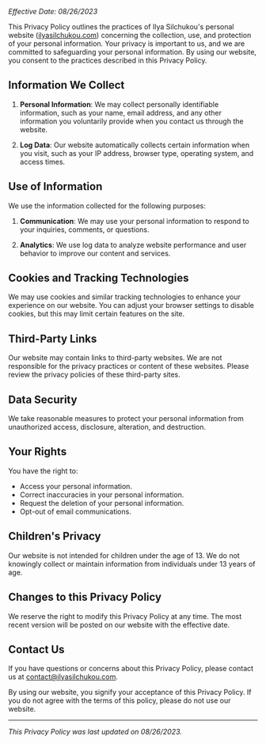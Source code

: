 _Effective Date: 08/26/2023_

This Privacy Policy outlines the practices of Ilya Silchukou's personal website ([ilyasilchukou.com](ilyasilchukou.com)) concerning the collection, use, and protection of your personal information. Your privacy is important to us, and we are committed to safeguarding your personal information. By using our website, you consent to the practices described in this Privacy Policy.

## Information We Collect

1.  **Personal Information**: We may collect personally identifiable information, such as your name, email address, and any other information you voluntarily provide when you contact us through the website.

2.  **Log Data**: Our website automatically collects certain information when you visit, such as your IP address, browser type, operating system, and access times.

## Use of Information

We use the information collected for the following purposes:

1.  **Communication**: We may use your personal information to respond to your inquiries, comments, or questions.

2.  **Analytics**: We use log data to analyze website performance and user behavior to improve our content and services.

## Cookies and Tracking Technologies

We may use cookies and similar tracking technologies to enhance your experience on our website. You can adjust your browser settings to disable cookies, but this may limit certain features on the site.

## Third-Party Links

Our website may contain links to third-party websites. We are not responsible for the privacy practices or content of these websites. Please review the privacy policies of these third-party sites.

## Data Security

We take reasonable measures to protect your personal information from unauthorized access, disclosure, alteration, and destruction.

## Your Rights

You have the right to:

- Access your personal information.
- Correct inaccuracies in your personal information.
- Request the deletion of your personal information.
- Opt-out of email communications.

## Children's Privacy

Our website is not intended for children under the age of 13. We do not knowingly collect or maintain information from individuals under 13 years of age.

## Changes to this Privacy Policy

We reserve the right to modify this Privacy Policy at any time. The most recent version will be posted on our website with the effective date.

## Contact Us

If you have questions or concerns about this Privacy Policy, please contact us at <contact@ilyasilchukou.com>.

By using our website, you signify your acceptance of this Privacy Policy. If you do not agree with the terms of this policy, please do not use our website.

---

_This Privacy Policy was last updated on 08/26/2023._

